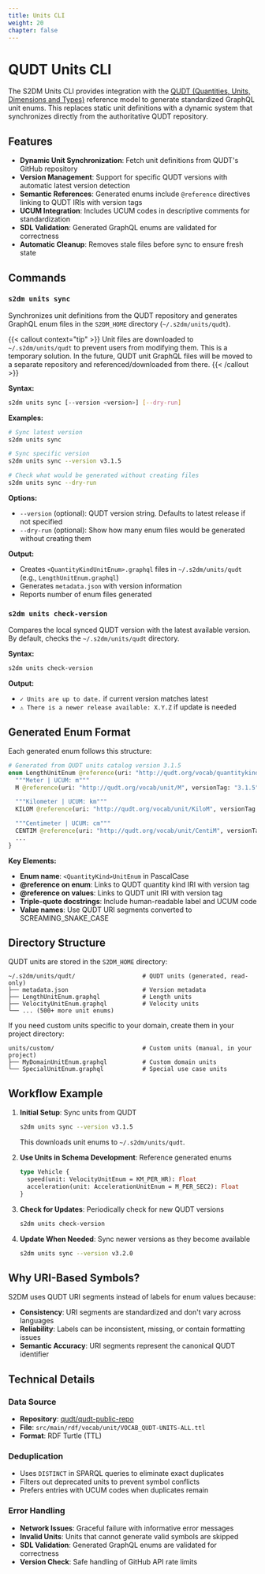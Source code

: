 ```yaml
---
title: Units CLI
weight: 20
chapter: false
---
```


# QUDT Units CLI

The S2DM Units CLI provides integration with the [QUDT (Quantities, Units, Dimensions and Types)](https://qudt.org/) reference model to generate standardized GraphQL unit enums. This replaces static unit definitions with a dynamic system that synchronizes directly from the authoritative QUDT repository.

## Features

- **Dynamic Unit Synchronization**: Fetch unit definitions from QUDT's GitHub repository
- **Version Management**: Support for specific QUDT versions with automatic latest version detection
- **Semantic References**: Generated enums include `@reference` directives linking to QUDT IRIs with version tags
- **UCUM Integration**: Includes UCUM codes in descriptive comments for standardization
- **SDL Validation**: Generated GraphQL enums are validated for correctness
- **Automatic Cleanup**: Removes stale files before sync to ensure fresh state

## Commands

### `s2dm units sync`

Synchronizes unit definitions from the QUDT repository and generates GraphQL enum files in the `S2DM_HOME` directory (`~/.s2dm/units/qudt`).

{{< callout context="tip" >}}
Unit files are downloaded to `~/.s2dm/units/qudt` to prevent users from modifying them. This is a temporary solution. In the future, QUDT unit GraphQL files will be moved to a separate repository and referenced/downloaded from there.
{{< /callout >}}

**Syntax:**
```bash
s2dm units sync [--version <version>] [--dry-run]
```

**Examples:**
```bash
# Sync latest version
s2dm units sync

# Sync specific version
s2dm units sync --version v3.1.5

# Check what would be generated without creating files
s2dm units sync --dry-run
```

**Options:**
- `--version` (optional): QUDT version string. Defaults to latest release if not specified
- `--dry-run` (optional): Show how many enum files would be generated without creating them

**Output:**
- Creates `<QuantityKindUnitEnum>.graphql` files in `~/.s2dm/units/qudt` (e.g., `LengthUnitEnum.graphql`)
- Generates `metadata.json` with version information
- Reports number of enum files generated

### `s2dm units check-version`

Compares the local synced QUDT version with the latest available version. By default, checks the `~/.s2dm/units/qudt` directory.

**Syntax:**
```bash
s2dm units check-version
```

**Output:**
- `✓ Units are up to date.` if current version matches latest
- `⚠ There is a newer release available: X.Y.Z` if update is needed

## Generated Enum Format

Each generated enum follows this structure:

```graphql
# Generated from QUDT units catalog version 3.1.5
enum LengthUnitEnum @reference(uri: "http://qudt.org/vocab/quantitykind/Length", versionTag: "3.1.5") {
  """Meter | UCUM: m"""
  M @reference(uri: "http://qudt.org/vocab/unit/M", versionTag: "3.1.5")

  """Kilometer | UCUM: km"""
  KILOM @reference(uri: "http://qudt.org/vocab/unit/KiloM", versionTag: "3.1.5")

  """Centimeter | UCUM: cm"""
  CENTIM @reference(uri: "http://qudt.org/vocab/unit/CentiM", versionTag: "3.1.5")
  ...
}
```

**Key Elements:**
- **Enum name**: `<QuantityKind>UnitEnum` in PascalCase
- **@reference on enum**: Links to QUDT quantity kind IRI with version tag
- **@reference on values**: Links to QUDT unit IRI with version tag
- **Triple-quote docstrings**: Include human-readable label and UCUM code
- **Value names**: Use QUDT URI segments converted to SCREAMING_SNAKE_CASE

## Directory Structure

QUDT units are stored in the `S2DM_HOME` directory:

```
~/.s2dm/units/qudt/                   # QUDT units (generated, read-only)
├── metadata.json                     # Version metadata
├── LengthUnitEnum.graphql            # Length units
├── VelocityUnitEnum.graphql          # Velocity units
└── ... (500+ more unit enums)
```

If you need custom units specific to your domain, create them in your project directory:

```
units/custom/                         # Custom units (manual, in your project)
├── MyDomainUnitEnum.graphql          # Custom domain units
└── SpecialUnitEnum.graphql           # Special use case units
```

## Workflow Example

1. **Initial Setup**: Sync units from QUDT
   ```bash
   s2dm units sync --version v3.1.5
   ```
   This downloads unit enums to `~/.s2dm/units/qudt`.

2. **Use Units in Schema Development**: Reference generated enums
   ```graphql
   type Vehicle {
     speed(unit: VelocityUnitEnum = KM_PER_HR): Float
     acceleration(unit: AccelerationUnitEnum = M_PER_SEC2): Float
   }
   ```

3. **Check for Updates**: Periodically check for new QUDT versions
   ```bash
   s2dm units check-version
   ```

4. **Update When Needed**: Sync newer versions as they become available
   ```bash
   s2dm units sync --version v3.2.0
   ```

## Why URI-Based Symbols?

S2DM uses QUDT URI segments instead of labels for enum values because:

- **Consistency**: URI segments are standardized and don't vary across languages
- **Reliability**: Labels can be inconsistent, missing, or contain formatting issues
- **Semantic Accuracy**: URI segments represent the canonical QUDT identifier

## Technical Details

### Data Source
- **Repository**: [qudt/qudt-public-repo](https://github.com/qudt/qudt-public-repo)
- **File**: `src/main/rdf/vocab/unit/VOCAB_QUDT-UNITS-ALL.ttl`
- **Format**: RDF Turtle (TTL)

### Deduplication
- Uses `DISTINCT` in SPARQL queries to eliminate exact duplicates
- Filters out deprecated units to prevent symbol conflicts
- Prefers entries with UCUM codes when duplicates remain

### Error Handling
- **Network Issues**: Graceful failure with informative error messages
- **Invalid Units**: Units that cannot generate valid symbols are skipped
- **SDL Validation**: Generated GraphQL enums are validated for correctness
- **Version Check**: Safe handling of GitHub API rate limits
